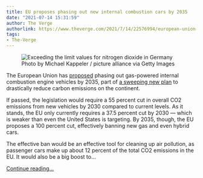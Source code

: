 ```yaml
---
title: EU proposes phasing out new internal combustion cars by 2035
date: "2021-07-14 15:31:59"
author: The Verge
authorlink: https://www.theverge.com/2021/7/14/22576994/european-union-gas-vehicle-ice-ban-2035-electric-cars
tags:
- The-Verge
---
```

<figure>
      <img alt="Exceeding the limit values for nitrogen dioxide in Germany" src="https://cdn.vox-cdn.com/thumbor/_epzRPSLDXqa-wyPLdG2XcmN8XE=/128x0:2899x1847/1310x873/cdn.vox-cdn.com/uploads/chorus_image/image/69580985/1233240471.0.jpg" />
        <figcaption>Photo by Michael Kappeler / picture alliance via Getty Images</figcaption>
    </figure>

  <p id="4Sjai9">The European Union has <a href="https://www.reuters.com./business/retail-consumer/eu-proposes-effective-ban-new-fossil-fuel-car-sales-2035-2021-07-14/">proposed</a> phasing out gas-powered internal combustion engine vehicles by 2035, part of <a href="https://www.nytimes.com/2021/07/14/world/europe/climate-change-carbon-green-new-deal.html?partner=slack&amp;smid=sl-share">a sweeping new plan</a> to drastically reduce carbon emissions on the continent.</p>
<p id="Oplpo4">If passed, the legislation would require a 55 percent cut in overall CO2 emissions from new vehicles by 2030 compared to current levels. As it stands, the EU only currently requires a 37.5 percent cut by 2030 — which is weaker than even the United States is targeting. By 2035, though, the EU proposes a 100 percent cut, effectively banning new gas and even hybrid cars. </p>
<p id="uCCagJ">The effective ban would be an effective tool for cleaning up air pollution, as passenger cars make up about 12 percent of the total CO2 emissions in the EU. It would also be a big boost to...</p>
  <p>
    <a href="https://www.theverge.com/2021/7/14/22576994/european-union-gas-vehicle-ice-ban-2035-electric-cars">Continue reading&hellip;</a>
  </p>